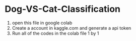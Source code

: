 # Dog-VS-Cat-Classification

1. open this file in google colab
2. Create a account in kaggle.com and generate a api token
3. Run all of the codes in the colab file 1 by 1
